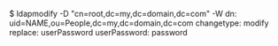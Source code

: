 $ ldapmodify -D "cn=root,dc=my,dc=domain,dc=com" -W
dn: uid=NAME,ou=People,dc=my,dc=domain,dc=com
changetype: modify
replace: userPassword
userPassword: password
